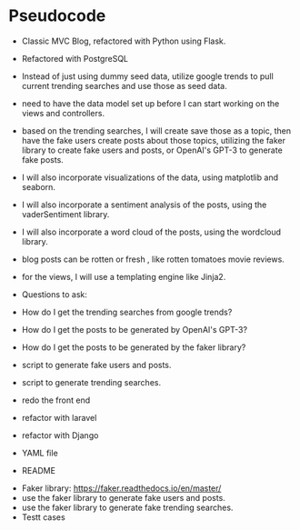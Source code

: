# Pseudocode



- Classic MVC Blog, refactored with Python using Flask.

- Refactored with PostgreSQL 

- Instead of just using dummy seed data, utilize google trends to pull current trending searches and use those as seed data.

- need to have the data model set up before I can start working on the views and controllers.

- based on the trending searches, I will create save those as a topic, then have the fake users create posts about those topics, utilizing the faker library to create fake users and posts, or OpenAI's GPT-3 to generate fake posts.

- I will also incorporate visualizations of the data, using matplotlib and seaborn.

- I will also incorporate a sentiment analysis of the posts, using the vaderSentiment library.

- I will also incorporate a word cloud of the posts, using the wordcloud library.

- blog posts can be rotten or fresh , like rotten tomatoes movie reviews.
  
- for the views, I will use a templating engine like Jinja2.
- Questions to ask:
- How do I get the trending searches from google trends?
- How do I get the posts to be generated by OpenAI's GPT-3?
- How do I get the posts to be generated by the faker library?
- script to generate fake users and posts.
- script to generate trending searches.
- redo the front end 
- refactor with laravel
- refactor with Django
-  YAML file 
-  README

<!-- TODO: BOOKMARK -->
- Faker library: https://faker.readthedocs.io/en/master/
- use the faker library to generate fake users and posts.
- use the faker library to generate fake trending searches.
- Testt cases 
